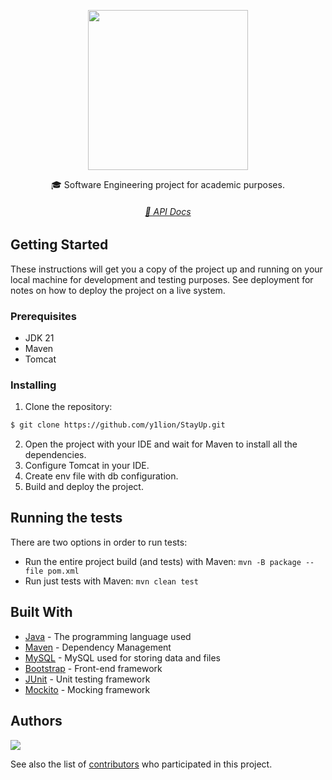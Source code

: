 <p align="center">
  <img src="src/main/webapp/images/StayUp_LOGO.jpeg" width="256" heigth="256">
  <!--<h3 align="center"><code>StayUp</code></h3>-->
</p>

<p align="center">
  🎓 Software Engineering project for academic purposes.
</p>

<h6 align="center">
  <a href="https://github.com/y1lion/StayUp/tree/master/docs">📄 API Docs</a>
</h6>

## Getting Started

These instructions will get you a copy of the project up and running on your local machine for development and testing purposes. See deployment for notes on how to deploy the project on a live system.

### Prerequisites

- JDK 21
- Maven
- Tomcat

### Installing

1. Clone the repository:
```bash
$ git clone https://github.com/y1lion/StayUp.git
```
2. Open the project with your IDE and wait for Maven to install all the dependencies.
3. Configure Tomcat in your IDE.
4. Create env file with db configuration.
5. Build and deploy the project.

## Running the tests

There are two options in order to run tests:

- Run the entire project build (and tests) with Maven: `mvn -B package --file pom.xml`
- Run just tests with Maven: `mvn clean test`

<!--  ### Break down into end to end tests

Explain what these tests test and why

```
Give an example
```

### And coding style tests

Explain what these tests test and why

```
Give an example
```

## Deployment

Add additional notes about how to deploy this on a live system -->

## Built With

* [Java](https://jdk.java.net/15/) - The programming language used
* [Maven](https://maven.apache.org/) - Dependency Management
* [MySQL](https://www.mysql.com/it/) - MySQL used for storing data and files
* [Bootstrap](https://getboostrap.com/) - Front-end framework
* [JUnit](https://junit.org/) - Unit testing framework
* [Mockito](https://site.mockito.org/) - Mocking framework


## Authors

<a href="https://github.com/c4mrs/StayUp/graphs/contributors">
  <img src="https://contrib.rocks/image?repo=c4mrs/StayUp" />
</a>

See also the list of [contributors](https://github.com/y1lion/StayUp/graphs/contributors) who participated in this project.

<!--## License

This project is licensed under the MIT License - see the [LICENSE.md](LICENSE.md) file for details-->
